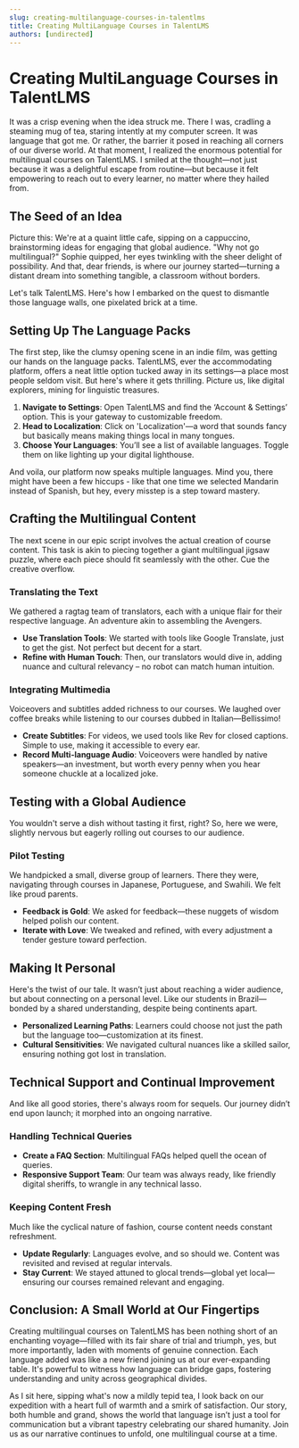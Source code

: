 ```yaml
---
slug: creating-multilanguage-courses-in-talentlms
title: Creating MultiLanguage Courses in TalentLMS
authors: [undirected]
---
```



# Creating MultiLanguage Courses in TalentLMS

It was a crisp evening when the idea struck me. There I was, cradling a steaming mug of tea, staring intently at my computer screen. It was language that got me. Or rather, the barrier it posed in reaching all corners of our diverse world. At that moment, I realized the enormous potential for multilingual courses on TalentLMS. I smiled at the thought—not just because it was a delightful escape from routine—but because it felt empowering to reach out to every learner, no matter where they hailed from. 

## The Seed of an Idea

Picture this: We're at a quaint little cafe, sipping on a cappuccino, brainstorming ideas for engaging that global audience. "Why not go multilingual?" Sophie quipped, her eyes twinkling with the sheer delight of possibility. And that, dear friends, is where our journey started—turning a distant dream into something tangible, a classroom without borders.

Let's talk TalentLMS. Here's how I embarked on the quest to dismantle those language walls, one pixelated brick at a time.

## Setting Up The Language Packs

The first step, like the clumsy opening scene in an indie film, was getting our hands on the language packs. TalentLMS, ever the accommodating platform, offers a neat little option tucked away in its settings—a place most people seldom visit. But here's where it gets thrilling. Picture us, like digital explorers, mining for linguistic treasures. 

1. **Navigate to Settings**: Open TalentLMS and find the ‘Account & Settings’ option. This is your gateway to customizable freedom.
2. **Head to Localization**: Click on 'Localization'—a word that sounds fancy but basically means making things local in many tongues.
3. **Choose Your Languages**: You’ll see a list of available languages. Toggle them on like lighting up your digital lighthouse.

And voila, our platform now speaks multiple languages. Mind you, there might have been a few hiccups - like that one time we selected Mandarin instead of Spanish, but hey, every misstep is a step toward mastery.

## Crafting the Multilingual Content

The next scene in our epic script involves the actual creation of course content. This task is akin to piecing together a giant multilingual jigsaw puzzle, where each piece should fit seamlessly with the other. Cue the creative overflow.

### Translating the Text

We gathered a ragtag team of translators, each with a unique flair for their respective language. An adventure akin to assembling the Avengers.

- **Use Translation Tools**: We started with tools like Google Translate, just to get the gist. Not perfect but decent for a start.
- **Refine with Human Touch**: Then, our translators would dive in, adding nuance and cultural relevancy – no robot can match human intuition.

### Integrating Multimedia

Voiceovers and subtitles added richness to our courses. We laughed over coffee breaks while listening to our courses dubbed in Italian—Bellissimo!

- **Create Subtitles**: For videos, we used tools like Rev for closed captions. Simple to use, making it accessible to every ear.
- **Record Multi-language Audio**: Voiceovers were handled by native speakers—an investment, but worth every penny when you hear someone chuckle at a localized joke.

## Testing with a Global Audience

You wouldn't serve a dish without tasting it first, right? So, here we were, slightly nervous but eagerly rolling out courses to our audience.

### Pilot Testing

We handpicked a small, diverse group of learners. There they were, navigating through courses in Japanese, Portuguese, and Swahili. We felt like proud parents.

- **Feedback is Gold**: We asked for feedback—these nuggets of wisdom helped polish our content.
- **Iterate with Love**: We tweaked and refined, with every adjustment a tender gesture toward perfection.

## Making It Personal

Here's the twist of our tale. It wasn’t just about reaching a wider audience, but about connecting on a personal level. Like our students in Brazil—bonded by a shared understanding, despite being continents apart. 

- **Personalized Learning Paths**: Learners could choose not just the path but the language too—customization at its finest.
- **Cultural Sensitivities**: We navigated cultural nuances like a skilled sailor, ensuring nothing got lost in translation.

## Technical Support and Continual Improvement

And like all good stories, there's always room for sequels. Our journey didn’t end upon launch; it morphed into an ongoing narrative.

### Handling Technical Queries

- **Create a FAQ Section**: Multilingual FAQs helped quell the ocean of queries.
- **Responsive Support Team**: Our team was always ready, like friendly digital sheriffs, to wrangle in any technical lasso.

### Keeping Content Fresh 

Much like the cyclical nature of fashion, course content needs constant refreshment.

- **Update Regularly**: Languages evolve, and so should we. Content was revisited and revised at regular intervals.
- **Stay Current**: We stayed attuned to glocal trends—global yet local—ensuring our courses remained relevant and engaging.

## Conclusion: A Small World at Our Fingertips

Creating multilingual courses on TalentLMS has been nothing short of an enchanting voyage—filled with its fair share of trial and triumph, yes, but more importantly, laden with moments of genuine connection. Each language added was like a new friend joining us at our ever-expanding table. It's powerful to witness how language can bridge gaps, fostering understanding and unity across geographical divides. 

As I sit here, sipping what's now a mildly tepid tea, I look back on our expedition with a heart full of warmth and a smirk of satisfaction. Our story, both humble and grand, shows the world that language isn’t just a tool for communication but a vibrant tapestry celebrating our shared humanity. Join us as our narrative continues to unfold, one multilingual course at a time.